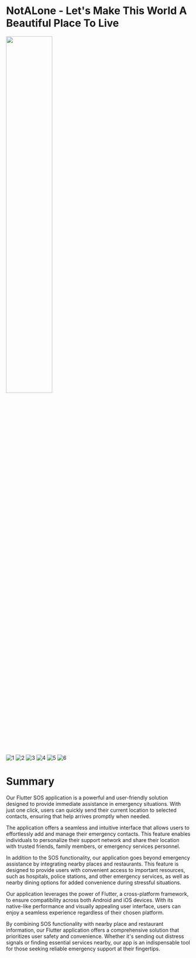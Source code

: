 # NotALone - Let's Make This World A Beautiful Place To Live

<img src="[https://user-images.githubusercontent.com/16319829/81180309-2b51f000-8fee-11ea-8a78-ddfe8c3412a7.png](https://github.com/21goldy/not_alone/assets/64465355/5e6e0cdc-8794-4b82-ad80-eeba1af40578)" width=50% height=50%>

![1](https://github.com/21goldy/not_alone/assets/64465355/5e6e0cdc-8794-4b82-ad80-eeba1af40578)
![2](https://github.com/21goldy/not_alone/assets/64465355/da8a3306-8d21-42be-a0de-c0f23dc40ade)
![3](https://github.com/21goldy/not_alone/assets/64465355/b188e43e-ba7e-4cc7-90c9-21b63a6d5cdd)
![4](https://github.com/21goldy/not_alone/assets/64465355/0a903d99-5695-4780-bcd0-473bf1a2680d)
![5](https://github.com/21goldy/not_alone/assets/64465355/52b9dd80-2e8e-4477-83a3-ac3742f96351)
![6](https://github.com/21goldy/not_alone/assets/64465355/3a6f2258-ffbc-49fa-9390-74635460324f)

# Summary

Our Flutter SOS application is a powerful and user-friendly solution designed to provide immediate assistance in emergency situations. With just one click, users can quickly send their current location to selected contacts, ensuring that help arrives promptly when needed. 

The application offers a seamless and intuitive interface that allows users to effortlessly add and manage their emergency contacts. This feature enables individuals to personalize their support network and share their location with trusted friends, family members, or emergency services personnel. 

In addition to the SOS functionality, our application goes beyond emergency assistance by integrating nearby places and restaurants. This feature is designed to provide users with convenient access to important resources, such as hospitals, police stations, and other emergency services, as well as nearby dining options for added convenience during stressful situations. 

Our application leverages the power of Flutter, a cross-platform framework, to ensure compatibility across both Android and iOS devices. With its native-like performance and visually appealing user interface, users can enjoy a seamless experience regardless of their chosen platform. 

By combining SOS functionality with nearby place and restaurant information, our Flutter application offers a comprehensive solution that prioritizes user safety and convenience. Whether it's sending out distress signals or finding essential services nearby, our app is an indispensable tool for those seeking reliable emergency support at their fingertips.
